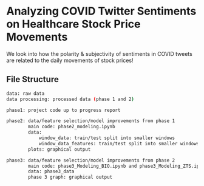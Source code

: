 # Analyzing COVID Twitter Sentiments on Healthcare Stock Price Movements
We look into how the polarity & subjectivity of sentiments in COVID tweets are
related to the daily movements of stock prices!

## File Structure
```bash
data: raw data
data processing: processed data (phase 1 and 2)
```

```bash
phase1: project code up to progress report
```

```bash
phase2: data/feature selection/model improvements from phase 1
        main code: phase2_modeling.ipynb
        data: 
            window_data: train/test split into smaller windows
            window_data_features: train/test split into smaller windows w/ only "relevant" features
        plots: graphical output
```

```bash
phase3: data/feature selection/model improvements from phase 2
        main code: phase3_Modeling_BIO.ipynb and phase3_Modeling_ZTS.ipynb
        data: phase3_data
        phase 3 graph: graphical output
```

